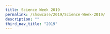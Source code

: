 ```yaml
---
title: Science Week 2019
permalink: /showcase/2019/Science-Week-2019/
description: ""
third_nav_title: "2019"
---
```

